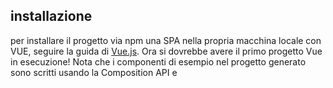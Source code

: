 ## installazione
per installare il progetto via npm una SPA nella propria macchina locale con VUE, seguire la guida di [Vue.js](https://vuejs.org/guide/quick-start.html#with-build-tools).
Ora si dovrebbe avere il primo progetto Vue in esecuzione! Nota che i componenti di esempio nel progetto generato sono scritti usando la Composition API e <script setup>, anziché la Options API